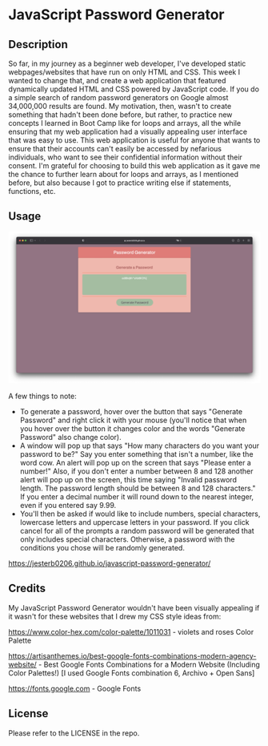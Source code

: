 # JavaScript Password Generator

## Description

So far, in my journey as a beginner web developer, I've developed static webpages/websites that have run on only HTML and CSS. This week I wanted to change that, and create a web application that featured dynamically updated HTML and CSS powered by JavaScript code. If you do a simple search of random password generators on Google almost 34,000,000 results are found. My motivation, then, wasn't to create something that hadn't been done before, but rather, to practice new concepts I learned in Boot Camp like for loops and arrays, all the while ensuring that my web application had a visually appealing user interface that was easy to use. This web application is useful for anyone that wants to ensure that their accounts can't easily be accessed by nefarious individuals, who want to see their confidential information without their consent. I'm grateful for choosing to build this web application as it gave me the chance to further learn about for loops and arrays, as I mentioned before, but also because I got to practice writing else if statements, functions, etc.

## Usage

![JavaScript Password Generator Screenshot](assets/images/javascript-password-generator-screenshot.png)

A few things to note:

- To generate a password, hover over the button that says "Generate Password" and right click it with your mouse (you'll notice that when you hover over the button it changes color and the words "Generate Password" also change color).
- A window will pop up that says "How many characters do you want your password to be?" Say you enter something that isn't a number, like the word cow. An alert will pop up on the screen that says "Please enter a number!" Also, if you don't enter a number between 8 and 128 another alert will pop up on the screen, this time saying "Invalid password length. The password length should be between 8 and 128 characters." If you enter a decimal number it will round down to the nearest integer, even if you entered say 9.99.
- You'll then be asked if would like to include numbers, special characters, lowercase letters and uppercase letters in your password. If you click cancel for all of the prompts a random password will be generated that only includes special characters. Otherwise, a password with the conditions you chose will be randomly generated.

https://jesterb0206.github.io/javascript-password-generator/

## Credits

My JavaScript Password Generator wouldn't have been visually appealing if it wasn't for these websites that I drew my CSS style ideas from:

https://www.color-hex.com/color-palette/1011031 - violets and roses Color Palette 

https://artisanthemes.io/best-google-fonts-combinations-modern-agency-website/ - Best Google Fonts Combinations for a Modern Website (Including Color Palettes!) [I used Google Fonts combination 6, Archivo + Open Sans]

https://fonts.google.com - Google Fonts

## License

Please refer to the LICENSE in the repo.
